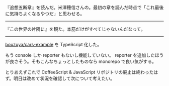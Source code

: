 『追想五断章』を読んだ。米澤穂信さんの。最初の章を読んだ時点で「これ最後に気持ちよくなるやつだ」と思わせる。

---

『この世界の片隅に』を観た。本筋だけがすべてじゃないんだなって。

---

[bouzuya/cars-example][] を TypeScript 化した。

もう console しか reporter もないし機能していない。 reporter を追加したほうが良さそう。そもこんなちょっとしたものなら monorepo で良い気がする。

とりあえずこれで CoffeeScript & JavaScript リポジトリの廃止は終わったはず。明日は改めて状況を確認して次について考えたい。

[bouzuya/cars-example]: https://github.com/bouzuya/cars-example
